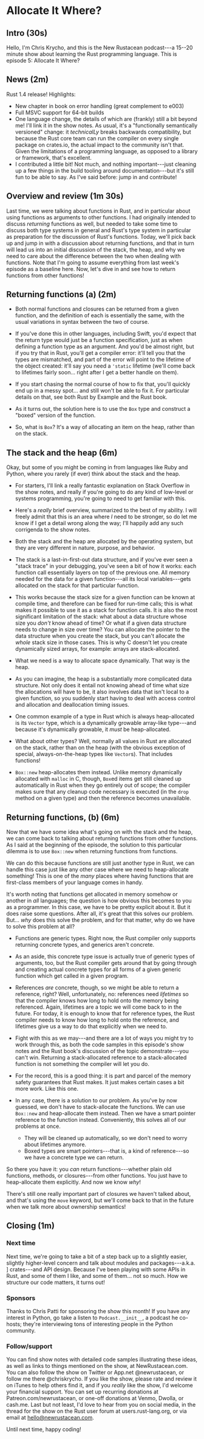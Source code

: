 # Allocate It Where?

## Intro (30s)

Hello, I'm Chris Krycho, and this is the New Rustacean podcast---a 15--20 minute
show about learning the Rust programming language. This is episode 5: Allocate
It Where?

## News (2m)

Rust 1.4 release! Highlights:

- New chapter in book on error handling (great complement to e003)
- Full MSVC support for 64-bit builds
- One language change, the details of which are (frankly) still a bit beyond
  me! I'll link it in the show notes. As usual, it's a "functionally
  semantically versioned" change: it *technicalLy* breaks backwards
  compatibility, but because the Rust core team can run the compiler on every
  single package on crates.io, the actual impact to the community isn't that.
  Given the limitations of a programming language, as opposed to a library or
  framework, that's excellent.
- I contributed a little bit! Not much, and nothing important---just cleaning
  up a few things in the build tooling around documentation---but it's still
  fun to be able to say. As I've said before: jump in and contribute!

## Overview and review (1m 30s)

Last time, we were talking about functions in Rust, and in particular about
using functions as arguments to other functions. I had originally intended to
discuss *returning* functions as well, but needed to take some time to discuss
both type systems in general and Rust's type system in particular as preparation
for the discussion of Rust's functions. Today, we'll pick back up and jump in
with a discussion about returning functions, and that in turn will lead us into
an initial discussion of the stack, the heap, and why we need to care about the
difference between the two when dealing with functions. Note that I'm going to
assume everything from last week's episode as a baseline here. Now, let's dive
in and see how to return functions from other functions!

## Returning functions (a) (2m)

- Both normal functions and closures can be returned from a given function,
  and the definition of each is essentially the same, with the usual
  variations in syntax between the two of course.

- If you've done this in other languages, including Swift, you'd expect that
  the return type would just be a function specification, just as when
  defining a function type as an argument. And you'd be almost right, but if
  you try that in Rust, you'll get a compiler error: it'll tell you that the
  types are mismatched, and part of the error will point to the lifetime of
  the object created: it'll say you need a `'static` lifetime (we'll come back
  to lifetimes fairly soon... right after I get a better handle on them).

- If you start chasing the normal course of how to fix that, you'll quickly
  end up in a messy spot... and still won't be able to fix it. For particular
  details on that, see both Rust by Example and the Rust book.

- As it turns out, the solution here is to use the `Box` type and construct a
  "boxed" version of the function.

- So, what is `Box`? It's a way of allocating an item on the heap, rather than
  on the stack.

## The stack and the heap (6m)

Okay, but some of you might be coming in from languages like Ruby and Python,
where you rarely (if ever) think about the stack and the heap.

- For starters, I'll link a really fantastic explanation on Stack Overflow in
  the show notes, and really if you're going to do any kind of low-level or
  systems programming, you're going to need to get familiar with this.

- Here's a *really* brief overview, summarized to the best of my ability. I
  will freely admit that this is an area where *I* need to be stronger, so do
  let me know if I get a detail wrong along the way; I'll happily add any such
  corrigenda to the show notes.

- Both the stack and the heap are allocated by the operating system, but they
  are very different in nature, purpose, and behavior.

- The stack is a last-in-first-out data structure, and if you've ever seen a
  "stack trace" in your debugging, you've seen a bit of how it works: each
  function call essentially layers on top of the previous one. All memory
  needed for the data for a given function---all its local variables---gets
  allocated on the stack for that particular function.

- This works because the stack size for a given function can be known at
  compile time, and therefore can be fixed for run-time calls; this is what
  makes it possible to use it as a stack for function calls. It is also the
  most significant limitation of the stack: what about a data structure whose
  size you *don't* know ahead of time? Or what if a given data structure needs
  to change in size over time? You can allocate the pointer to the data
  structure when you create the stack, but you can't allocate the *whole*
  stack size in those cases. This is why C doesn't let you create dynamically
  sized arrays, for example: arrays are stack-allocated.

- What we need is a way to allocate space dynamically. That way is the heap.

- As you can imagine, the heap is a substantially more complicated data
  structure. Not only does it entail not knowing ahead of time what size the
  allocations will have to be, it also involves data that isn't local to a
  given function, so you suddenly start having to deal with access control and
  allocation and deallocation timing issues.

- One common example of a type in Rust which is always heap-allocated is its
  `Vector` type, which is a dynamically growable array-like type---and because
  it's dynamically growable, it *must* be heap-allocated.

- What about other types? Well, normally all values in Rust are allocated on
  the stack, rather than on the heap (with the obvious exception of special,
  always-on-the-heap types like `Vector`s). That includes functions!

- `Box::new` heap-allocates them instead. Unlike memory dynamically allocated
  with `malloc` in C, though, `Box`ed items get still cleaned up automatically
  in Rust when they go entirely out of scope; the compiler makes sure that any
  cleanup code necessary is executed (in the `drop` method on a given type)
  and then the reference becomes unavailable.

## Returning functions, (b) (6m)

Now that we have some idea what's going on with the stack and the heap, we can
come back to talking about returning functions from other functions. As I said
at the beginning of the episode, the solution to this particular dilemma is to
use `Box::new` when returning functions from functions.

We can do this because functions are still just another type in Rust, we can
handle this case just like any other case where we need to heap-allocate
something! This is one of the *many* places where having functions that are
first-class members of your language comes in handy.

It's worth noting that functions get allocated in memory somehow or another in
*all* languages; the question is how obvious this becomes to you as a
programmer. In this case, we have to be pretty explicit about it. But it does
raise some questions. After all, it's great that this solves our problem. But...
*why* does this solve the problem, and for that matter, why do we have to solve
this problem at all?

- Functions are generic types. Right now, the Rust compiler only supports
  returning concrete types, and generics aren't concrete.

- As an aside, this concrete type issue is actually true of generic types of
  arguments, too, but the Rust compiler gets around that by going through and
  creating actual concrete types for all forms of a given generic function
  which get called in a given program.

- References *are* concrete, though, so we might be able to return a
  reference, right? Well, unfortunately, no: references need *lifetimes* so
  that the compiler knows how long to hold onto the memory being referenced.
  Again, lifetimes are a topic we will come back to in the future. For today,
  it is enough to know that for reference types, the Rust compiler needs to
  know how long to hold onto the reference, and lifetimes give us a way to do
  that explicitly when we need to.

- Fight with this as we may---and there are a lot of ways you might try to
  work through this, as both the code samples in this episode's show notes and
  the Rust book's discussion of the topic demonstrate---you can't win.
  Returning a stack-allocated reference to a stack-allocated function is not
  something the compiler will let you do.

- For the record, this is a good thing: it is part and parcel of the memory
  safety guarantees that Rust makes. It just makes certain cases a bit more
  work. Like this one.

- In any case, there is a solution to our problem. As you've by now guessed,
  we don't have to stack-allocate the functions. We can use `Box::new` and
  heap-allocate them instead. Then we have a smart pointer reference to the
  function instead. Conveniently, this solves all of our problems at once.

  - They will be cleaned up automatically, so we don't need to worry about
    lifetimes anymore.
  - Boxed types are smart pointers---that is, a kind of reference---so we
    have a concrete type we can return.

So there you have it: you *can* return functions---whether plain old functions,
methods, or closures---from other functions. You just have to heap-allocate them
explicitly. And now we know *why*!

There's still one really important part of closures we haven't talked about, and
that's using the `move` keyword, but we'll come back to that in the future when
we talk more about ownership semantics!

## Closing (1m)

### Next time

Next time, we're going to take a bit of a step back up to a slightly easier,
slightly higher-level concern and talk about modules and packages---a.k.a. ]
crates---and API design. Because I've been playing with some APIs in Rust, and
some of them I like, and some of them... not so much. How we structure our code
matters, it turns out!

### Sponsors

Thanks to Chris Patti for sponsoring the show this month! If you have any
interest in Python, go take a listen to `Podcast.__init__`, a podcast he
co-hosts; they're interviewing tons of interesting people in the Python
community.

### Follow/support

You can find show notes with detailed code samples illustrating these ideas, as
well as links to things mentioned on the show, at NewRustacean.com. You can also
follow the show on Twitter or App.net @newrustacean, or follow me there
@chriskrycho. If you like the show, please rate and review it on iTunes to help
others find it, and if you *really* like the show, I'd welcome your financial
support. You can set up recurring donations at Patreon.com/newrustacean, or
one-off donations at Venmo, Dwolla, or cash.me. Last but not least, I'd love to
hear from you on social media, in the thread for the show on the Rust user forum
at users.rust-lang.org, or via email at hello@newrustacean.com.

Until next time, happy coding!
